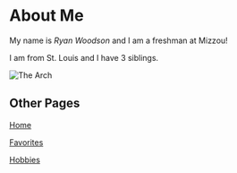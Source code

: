 # About Me
My name is _Ryan Woodson_ and I am a freshman at Mizzou!

I am from St. Louis and I have 3 siblings.

![The Arch](https://specials-images.forbesimg.com/imageserve/5ddac5512c886a0007ecf359/960x0.jpg?fit=scale)

## Other Pages
[Home](README.md)

[Favorites](Favorite.md)

[Hobbies](Hobbies.md)
